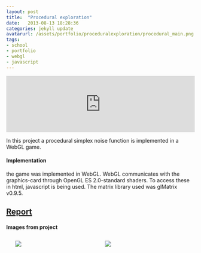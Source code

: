 ```yaml
---
layout: post
title:  "Procedural exploration"
date:   2013-08-13 18:28:36
categories: jekyll update
avatarurl: /assets/portfolio/proceduralexploration/procedural_main.png
tags:
- school
- portfolio
- webgl
- javascript
---
```



<iframe src="http://player.vimeo.com/video/75006612?color=4B0082" width="100%" frameborder="0" webkitallowfullscreen mozallowfullscreen allowfullscreen></iframe> 


In this project a procedural simplex noise function is implemented in a WebGL game.

#### Implementation ####

the game was implemented in WebGL. WebGL communicates with the graphics-card through OpenGL ES 2.0-standard shaders. To access these in html, javascript is being used. The matrix library used was glMatrix v0.9.5.

## [Report][ProceduralReport] ##

#### Images from project ####

<style>
	ul#menu li {
		float: left;
	    display:inline;
	    margin: 10px 10px 0 0;
	}
	ul#menu {
		margin: 0 0 0 0;
	}
	div.img li {
		height: 230px;
		width: 230px;
		overflow: hidden;
	}

	div.img img {
		max-height: 100%;
		max-width: 100%;
	}
</style>

<div class="img">
	<ul id="menu">
		<li><a href="{{ site.baseurl }}/assets/portfolio/proceduralexploration/player_view.png">
			<img src="{{ site.baseurl }}/assets/portfolio/proceduralexploration/player_view.png"/>
		</a>
		</li>
		  	<li><a href="{{ site.baseurl }}/assets/portfolio/proceduralexploration/player_view_dead.png">
			<img src="{{ site.baseurl }}/assets/portfolio/proceduralexploration/player_view_dead.png"/>
		</a>
		</li>
	</ul>

	<ul id="menu">
		<li><a href="{{ site.baseurl }}/assets/portfolio/proceduralexploration/above_hit.png">
			<img src="{{ site.baseurl }}/assets/portfolio/proceduralexploration/above_hit.png"/>
		</a>
		</li>
		  	<li><a href="{{ site.baseurl }}/assets/portfolio/proceduralexploration/cube_light.png">
			<img src="{{ site.baseurl }}/assets/portfolio/proceduralexploration/cube_light.png"/>
		</a>
		</li>
	</ul> 
</div>

[ProceduralReport]: /assets/portfolio/proceduralexploration/Report_andno922_TNM084.pdf
